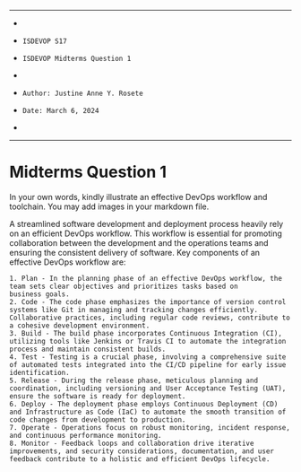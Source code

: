 **********************************************************************
*
*     ISDEVOP S17
*     ISDEVOP Midterms Question 1 
*     
*     Author: Justine Anne Y. Rosete
*     Date: March 6, 2024
*     
**********************************************************************

# Midterms Question 1


In your own words, kindly illustrate an effective DevOps workflow and toolchain. You may add images in your markdown file.


A streamlined software development and deployment process heavily rely on an efficient DevOps workflow. This workflow is essential for promoting collaboration between the development and the operations teams and ensuring the consistent delivery of software. Key components of an effective DevOps workflow are:

    1. Plan - In the planning phase of an effective DevOps workflow, the team sets clear objectives and prioritizes tasks based on         business goals.
    2. Code - The code phase emphasizes the importance of version control systems like Git in managing and tracking changes efficiently. Collaborative practices, including regular code reviews, contribute to a cohesive development environment.
    3. Build - The build phase incorporates Continuous Integration (CI), utilizing tools like Jenkins or Travis CI to automate the integration process and maintain consistent builds.
    4. Test - Testing is a crucial phase, involving a comprehensive suite of automated tests integrated into the CI/CD pipeline for early issue identification.
    5. Release - During the release phase, meticulous planning and coordination, including versioning and User Acceptance Testing (UAT), ensure the software is ready for deployment.
    6. Deploy - The deployment phase employs Continuous Deployment (CD) and Infrastructure as Code (IaC) to automate the smooth transition of code changes from development to production.
    7. Operate - Operations focus on robust monitoring, incident response, and continuous performance monitoring.
    8. Monitor - Feedback loops and collaboration drive iterative improvements, and security considerations, documentation, and user feedback contribute to a holistic and efficient DevOps lifecycle.
